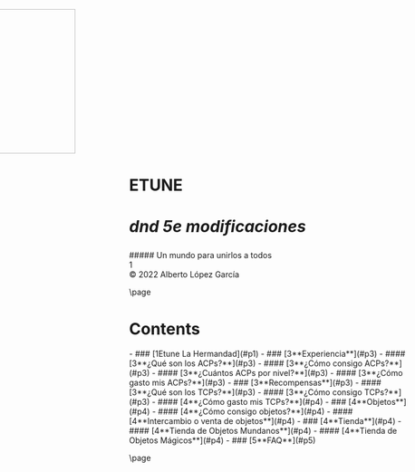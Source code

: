 <style>
  .phb#p1{ text-align:center; }
  .phb#p1:after{ display:none; }
</style>

<div style='margin-top:450px;'></div>

<img 
  src='https://i.imgur.com/bi7x67G.png' 
  style='width:255px;margin-left:-350px;margin-top:300px' />    


# ETUNE 
# *dnd 5e modificaciones*

<div style='margin-top:25px'></div>
<div class='wide'>
##### Un mundo para unirlos a todos	
</div><div class='pageNumber'>1</div>
<div class='footnote'>© 2022 Alberto López García</div>



\page

# Contents

<style>
  .toc a {
    color: inherit !important;	/*toc specifically wants black text. This resets the headers*/
  }

  .toc li span:nth-child(2){	/*Allow dot leaders to fill remaining space but not overlap*/
    width: auto;
    overflow: hidden;
    white-space: nowrap;
    display: block;
  }

  .toc li span:nth-child(2):after{
    font-family		: BookSanity;	/*Remove any header styles from dot leaders*/
    font-size   	: 0.317cm;
    font-weight		: normal;
    color			: black;
    content:
      " ........................................"
      "........................................."
      "........................................."; 
  }
  
  .toc li span:first-child{
    float: right;
    font-family		: BookSanity;	/*Remove any header styles from page numbers*/
    font-size   	: 0.317cm;
    font-weight		: normal;
    color			: black;
    margin-left		: 1px;	/*Leaves a small space between page numbers and dot leaders*/
  }
  
/*Special cases for headings*/    
  .toc li h3 span:nth-child(2):after{
  	content: " ";						/*Remove dot leaders on h3*/
  }
  
  .toc li h3 {
    margin-bottom: 4px !important;		/*Special spacing for h3*/
    margin-top: 10px !important;
    line-height: initial !important;	/*For some reason Multi-line h3 line spacing changed*/
  }
  
  .toc li h3 span:first-child{
  	line-height: 1.8em !important;  	/*Line page numbers up with Multi-line h3 better*/
  }
  
  .toc ul ul {
  	margin-left: 10px !important;		/*Original lists intented too much*/
  }
  
  .toc>ul>li {
    margin-bottom: initial !important;	/*margin for list items needs to be removed or 0*/
  }
</style>

<div class='toc'>- ### [<span>1</span><span>Etune La Hermandad</span>](#p1)
- ### [<span>3</span><span>**Experiencia**</span>](#p3)
 - #### [<span>3</span><span>**¿Qué son los ACPs?**</span>](#p3)
 - #### [<span>3</span><span>**¿Cómo consigo ACPs?**</span>](#p3)
 - #### [<span>3</span><span>**¿Cuántos ACPs por nivel?**</span>](#p3)
 - #### [<span>3</span><span>**¿Cómo gasto mis ACPs?**</span>](#p3)
- ### [<span>3</span><span>**Recompensas**</span>](#p3)
 - #### [<span>3</span><span>**¿Qué son los TCPs?**</span>](#p3)
 - #### [<span>3</span><span>**¿Cómo consigo TCPs?**</span>](#p3)
 - #### [<span>4</span><span>**¿Cómo gasto mis TCPs?**</span>](#p4)
- ### [<span>4</span><span>**Objetos**</span>](#p4)
 - #### [<span>4</span><span>**¿Cómo consigo objetos?**</span>](#p4)
 - #### [<span>4</span><span>**Intercambio o venta de objetos**</span>](#p4)
- ### [<span>4</span><span>**Tienda**</span>](#p4)
 - #### [<span>4</span><span>**Tienda de Objetos Mundanos**</span>](#p4)
 - #### [<span>4</span><span>**Tienda de Objetos Mágicos**</span>](#p4)
- ### [<span>5</span><span>**FAQ**</span>](#p5)
</div>

\page

